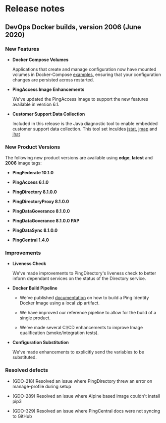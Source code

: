 # Release notes

## DevOps Docker builds, version 2006 (June 2020)

### New Features

- **Docker Compose Volumes**

  Applications that create and manage configuration now have mounted volumes in Docker-Compose [examples](https://github.com/pingidentity/pingidentity-devops-getting-started/tree/master/11-docker-compose/), ensuring that your configuration changes are persisted across restarted.

- **PingAccess Image Enhancements**

  We've updated the PingAccess Image to support the new features available in version 6.1.

- **Customer Support Data Collection**

  Included in this release is the Java diagnostic tool to enable embedded customer support data collection. This tool set inculdes [jstat](https://docs.oracle.com/javase/7/docs/technotes/tools/share/jstat.html), [jmap](https://docs.oracle.com/javase/7/docs/technotes/tools/share/jmap.html) and [jhat](https://docs.oracle.com/javase/7/docs/technotes/tools/share/jhat.html)

### New Product Versions

  The following new product versions are available using **edge**, **latest** and **2006** image tags:

- **PingFederate 10.1.0**

- **PingAccess 6.1.0**

- **PingDirectory 8.1.0.0**

- **PingDirectoryProxy 8.1.0.0**

- **PingDataGoverance 8.1.0.0**

- **PingDataGoverance 8.1.0.0 PAP**

- **PingDataSync 8.1.0.0**

- **PingCentral 1.4.0**

### Improvements

- **Liveness Check**

  We've made improvements to PingDirectory's liveness check to better inform dependant services on the status of the Directory service.

- **Docker Build Pipeline**

  - We've published [documentation](https://pingidentity-devops.gitbook.io/devops/deploy/buildlocal) on how to build a Ping Identity Docker Image using a local zip artifact.

  - We have improved our reference pipeline to allow for the build of a single product.

  - We've made several CI/CD enhancements to improve Image qualification (smoke/integration tests).

- **Configuration Substitution**

  We've made enhancements to explicitly send the variables to be substituted.

### Resolved defects

- (GDO-218) Resolved an issue where PingDirectory threw an error on manage-profile during setup

- (GDO-289) Resolved an issue where Alpine based image couldn't install pip3

- (GDO-329) Resolved an issue where PingCentral docs were not syncing to GitHub

